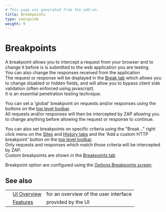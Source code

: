 ```yaml
---
# This page was generated from the add-on.
title: Breakpoints
type: userguide
weight: 9
---
```


# Breakpoints

A breakpoint allows you to intercept a request from your browser and to change it before
is is submitted to the web application you are testing.  
You can also change the responses received from the application  
The request or response will be displayed in the [Break tab](/docs/desktop/ui/tabs/break/)
which allows you to change disabled or hidden fields, and will allow you to bypass
client side validation (often enforced using javascript).  
It is an essential penetration testing technique.

You can set a 'global' breakpoint on requests and/or responses using the buttons on the
[top level toolbar](/docs/desktop/ui/tltoolbar/).  
All requests and/or responses will then be intercepted by ZAP allowing you to change anything before
allowing the request or response to continue.

You can also set breakpoints on specific criteria using the "Break..." right click menu on the
[Sites](/docs/desktop/ui/tabs/sites/) and [History tabs](/docs/desktop/ui/tabs/history/)
and the 'Add a custom HTTP breakpoint' button on the [top level toolbar](/docs/desktop/ui/tltoolbar/).  
Only requests and responses which match those criteria will be intercepted by ZAP.  
Custom breakpoints are shown in the [Breakpoints tab](/docs/desktop/ui/tabs/breakpoints/)

Breakpoint option are configured using the
[Options Breakpoints screen](/docs/desktop/ui/dialogs/options/breakpoints/).  

## See also

|   |                                           |                                       |
|---|-------------------------------------------|---------------------------------------|
|   | [UI Overview](/docs/desktop/ui/)          | for an overview of the user interface |
|   | [Features](/docs/desktop/start/features/) | provided by the UI                    |
